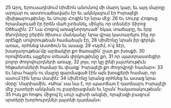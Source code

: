 25 Արդ, Երուսաղէմում Սիմէոն անունով մի մարդ կար, եւ այդ մարդը արդար ու աստուածավախ էր եւ ակնկալում էր Իսրայէլի մխիթարութիւնը. եւ Սուրբ Հոգին էր նրա մէջ: 26 Եւ Սուրբ Հոգուց հրամայուած էր իրեն մահ չտեսնել, մինչեւ որ տեսնէր Տիրոջ Օծեալին: 27 Նա Հոգով առաջնորդուած՝ եկաւ տաճարը, եւ երբ ծնողները բերին Յիսուս մանկանը՝ նրա վրայ կատարելու ինչ որ օրէնքի սովորութեան համաձայն էր, 28 Սիմէոնը նրան իր գիրկն առաւ, օրհնեց Աստծուն եւ ասաց. 29
«Այժմ, ո՛վ Տէր,
խաղաղութեա՛մբ արձակիր քո ծառային՝ ըստ քո խօսքի.
30 որովհետեւ աչքերս տեսան փրկութիւնը քո,
31 որ պատրաստեցիր բոլոր ժողովուրդների առաջ,
32 լոյս, որ կը լինի յայտնութիւն հեթանոսների համար
եւ փառք՝ Իսրայէլի քո ժողովրդի համար»:
33 Եւ նրա հայրն ու մայրը զարմացած էին այն խօսքերի համար, որ ասում էին նրա մասին: 34 Սիմէոնը նրանց օրհնեց եւ ասաց նրա մօրը՝ Մարիամին. «Ահա՛ սա նա է, որ պատճառ է դառնալու Իսրայէլի մէջ շատերի անկման ու բարձրացման եւ նշան՝ հակառակութեան: 35 Իսկ քո հոգու միջով էլ սուր պիտի անցնի, որպէսզի բազում սրտերի խորհուրդներ յայտնի դառնան»:
